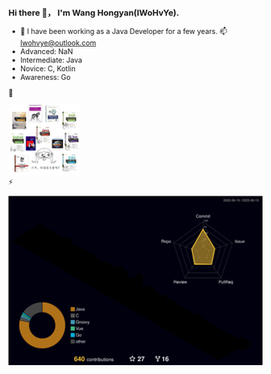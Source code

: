 ### Hi there 👋， I'm Wang Hongyan(lWoHvYe).

- 🌱 I have been working as a Java Developer for a few years. 📫 lwohvye@outlook.com
- Advanced: NaN 
- Intermediate: Java
- Novice: C, Kotlin
- Awareness: Go 

🔭
<div align="left">
  <img src=https://github.com/lWoHvYe/lWoHvYe/blob/main/Profile_29_01.png width=28% />
</div>
⚡

![profile-night-rainbow](https://github.com/lWoHvYe/lWoHvYe/blob/main/profile-3d-contrib/profile-night-rainbow.svg)

<!--
**lWoHvYe/lWoHvYe** is a ✨ _special_ ✨ repository because its `README.md` (this file) appears on your GitHub profile.

Here are some ideas to get you started:

- 🔭 I’m currently working on ...
- 🌱 I’m currently learning ...
- 👯 I’m looking to collaborate on ...
- 🤔 I’m looking for help with ...
- 💬 Ask me about ...
- 📫 How to reach me: ...
- 😄 Pronouns: ...
- ⚡ Fun fact: ...

- 了解 (Awareness)：知道该语言，但在没有帮助的情况下无法编写简单的程序

- 新手 (Novice)：可以用该语言完成简单的编程项目，可能需要帮助

- 中级 (Intermediate)：可以在一些帮助下完成重要的编程项目

- 高级 (Advanced)：可以在没有帮助的情况下完成重要的编程项目

- 专家 (Expert)：可以提供指导、故障排除和回答其他工程师与该语言相关的问题

-->
